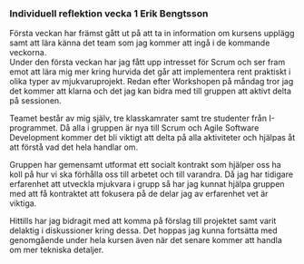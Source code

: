 ### Individuell reflektion vecka 1 Erik Bengtsson 

Första veckan har främst gått ut på att ta in information om kursens upplägg samt att lära känna det team som jag kommer att ingå i de kommande veckorna.  
Under den första veckan har jag fått upp intresset för Scrum och ser fram emot att lära mig mer kring hurvida det går att implementera rent praktiskt i olika typer av mjukvaruprojekt. Redan efter Workshopen på måndag tror jag det kommer att klarna och det jag kan bidra med till gruppen att aktivt delta på sessionen. 

Teamet består av mig själv, tre klasskamrater samt tre studenter från I-programmet. Då alla i gruppen är nya till Scrum och Agile Software Development kommer det bli viktigt att delta på alla aktiviteter och hjälpas åt att förstå vad det hela handlar om.  

Gruppen har gemensamt utformat ett socialt kontrakt som hjälper oss ha koll på hur vi ska förhålla oss till arbetet och till varandra. Då jag har tidigare erfarenhet att utveckla mjukvara i grupp så har jag kunnat hjälpa gruppen med att få kontraktet att fokusera på de delar jag av erfarenhet vet är viktiga. 

Hittills har jag bidragit med att komma på förslag till projektet samt varit delaktig i diskussioner kring dessa. Det hoppas jag kunna fortsätta med genomgående under hela kursen även när det senare kommer att handla om mer tekniska detaljer.  

 